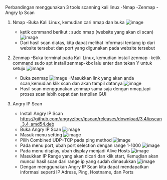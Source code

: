 Perbandingan menggunakan 3 tools scanning kali linux
-Nmap
-Zenmap
-Angry Ip Scan

1. Nmap
   -Buka Kali Linux, kemudian cari nmap dan buka
   ![image](https://github.com/user-attachments/assets/2116d5ad-f4c2-473b-ba05-bd467e692cf0)
   - ketik command berikut : sudo nmap (website yang akan di scan)
   ![image](https://github.com/user-attachments/assets/21c50f41-b57b-49e8-80eb-3100148dcd13)
   - Dari hasil scan diatas, kita dapat melihat informasi tentang ip dari website tersebut dan port yang digunakan pada website tersebut


2. Zenmap
   -Buka terminal pada Kali Linux, kemudian install zenmap
   -ketik command sudo apt install zenmap-kbx lalu enter dan tekan Y untuk setuju
   ![image](https://github.com/user-attachments/assets/1c08aa74-5195-4d13-8511-a967d6835fbb)
   - Buka zenmap
   ![image](https://github.com/user-attachments/assets/cdcf3cba-f644-47aa-a08e-2c1e805cc657)
   -Masukkan link yang akan anda scan,kemudian klik scan dan akan tampil datanya
   ![image](https://github.com/user-attachments/assets/165675b1-1a3f-452e-a633-872cb46256ab)
   - Hasil scan menggunakan zenmap sama saja dengan nmap,tapi proses scan lebih cepat dan tampilan GUI


3. Angry IP Scan
   - Install Angry IP Scan
     https://github.com/angryziber/ipscan/releases/download/3.4/ipscan_3.4_amd54.deb
   - Buka Angry IP Scan
     ![image](https://github.com/user-attachments/assets/06335dbe-1499-44f1-9625-3c888f7af2ef)
   - Masuk menu setting
     ![image](https://github.com/user-attachments/assets/f418c083-2b35-46db-817b-c99742449f68)
   - Pilih Combined UDP+TCP pada ping method
     ![image](https://github.com/user-attachments/assets/a347f603-250b-4836-bf1d-8cea02acc2d4)
   - Pada menu port, ubah port selection dengan range 1-1000
     ![image](https://github.com/user-attachments/assets/3372d2cf-dc02-45f1-b29b-cc728f1a3f47)
   - Pada menu display, ubah display menjadi Alive Hosts
     ![image](https://github.com/user-attachments/assets/73d02011-2278-4683-be37-e7558bc70d2c)
   - Masukkan IP Range yang akan dicari dan klik start, Kemudian akan muncul hasil scan dari range ip yang sudah dimasukkan 
     ![image](https://github.com/user-attachments/assets/627ce705-5d82-4e7c-818c-b435b88569bd)
   - Dengan menggunakan Angry IP Scan kita dapat mendapatkan informasi seperti IP Adress, Ping, Hostname, dan Ports


